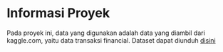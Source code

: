 # **Informasi Proyek**

Pada proyek ini, data yang digunakan adalah data yang diambil dari kaggle.com, yaitu data transaksi financial. Dataset dapat diunduh [ disini](https://www.kaggle.com/datasets/amanalisiddiqui/fraud-detection-dataset?resource=download)

